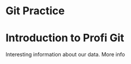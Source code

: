 # Git Practice 

# Introduction to Profi Git 

<p> Interesting information about our data. More info</p>

